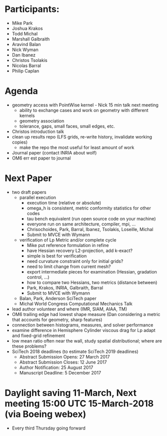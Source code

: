 
# Participants:
 - Mike Park
 - Joshua Krakos
 - Todd Michal
 - Marshall Galbraith
 - Aravind Balan
 - Nick Wyman
 - Dan Ibanez
 - Christos Tsolakis
 - Nicolas Barral
 - Philip Caplan

# Agenda
- geometry access with PointWise kernel - Nick 15 min talk next meeting
  - ability to exchange cases and work on geometry with different kernels
  - geometry association
  - tolerance, gaps, small faces, small edges, etc.
- Christos introduction talk
- clean up results repo (LFS grids, re-write history, invalidate working copies)
  - make the repo the most useful for least amount of work
- Journal paper (contact INRIA about wolf)
- OM6 err est paper to journal

# Next Paper
- two draft papers
  - parallel execution
    - execution time (relative or absolute)
    - omega_h is consistent, metric conformity statistics for other codes
    - tau bench equivalent (run open source code on your machine)
    - everyone run on same architecture, compiler, mpi, ...
    - Chrisochoides, Park, Barral, Ibanez, Tsolakis, Loseille, Michal
    - Submit to MVCE with Wymann
  - verification of Lp Metric and/or complete cycle
    - Mike put reference formulation in refine
    - have Hessian recovery L2-projection, add k-exact?
    - simple is best for verification
    - need curvature constraint only for initial grids?
    - need to limit change from current mesh?
    - export intermediate pieces for examination (Hessian, gradation control, ...)
    - how to compare two Hessians, two metrics (distance between)
    - Park, Krakos, INRIA, Galbraith, Barral
    - Submit to MVCE with Wymann
  - Balan, Park, Anderson SciTech paper
  - Michal World Congress Computational Mechanics Talk
- lead author volunteer and where (IMR, SIAM, AIAA, TM)
- OM6 trailing edge had lowest shape measure (Dan considering a metric that accounts for geometry, sharp features)
- connection between histograms, measures, and solver performance
- examine difference in Hemisphere Cylinder viscous drag for Lp adapt and fixed-grid refinement
- low mean ratio often near the wall, study spatial distributional; where are these problems?
- SciTech 2018 deadlines (to estimate SciTech 2019 deadlines)
  - Abstract Submission Opens: 27 March 2017 
  - Abstract Submission Closes: 12 June 2017
  - Author Notification: 25 August 2017 
  - Manuscript Deadline: 5 December 2017

# Daylight saving 11-March, Next meeting 15:00 UTC 15-March-2018 (via Boeing webex) 
- Every third Thursday going forward

